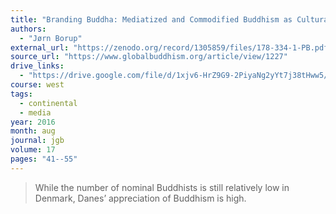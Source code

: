 ```yaml
---
title: "Branding Buddha: Mediatized and Commodified Buddhism as Cultural Narrative"
authors:
  - "Jørn Borup"
external_url: "https://zenodo.org/record/1305859/files/178-334-1-PB.pdf"
source_url: "https://www.globalbuddhism.org/article/view/1227"
drive_links:
  - "https://drive.google.com/file/d/1xjv6-HrZ9G9-2PiyaNg2yYt7j38tHww5/view?usp=drivesdk"
course: west
tags:
  - continental
  - media
year: 2016
month: aug
journal: jgb
volume: 17
pages: "41--55"
---
```


> While the number of nominal Buddhists is still relatively low in Denmark, Danes’ appreciation of Buddhism is high. 
